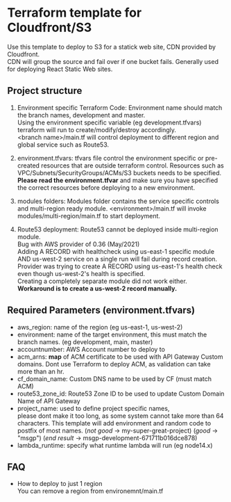 # Terraform template for Cloudfront/S3
Use this template to deploy to S3 for a statick web site, CDN provided by Cloudfront.  
CDN will group the source and fail over if one bucket fails.
Generally used for deploying React Static Web sites.

## Project structure
1. Environment specific Terraform Code:
   Environment name should match the branch names, development and master.  
   Using the environment specific variable (eg development.tfvars) 
   terraform will run to create/modify/destroy accordingly.  
   \<branch name\>/main.tf will control deployment to different region and global service such as Route53.
2. environment.tfvars: 
   tfvars file control the environment specific or pre-created resources that are outside terraform control.
   Resources such as VPC/Subnets/SecurityGroups/ACMs/S3 buckets needs to be specified.  
   **Please read the environment.tfvar** and 
   make sure you have specified the correct resources before deploying to a new environment.
3. modules folders:
   Modules folder contains the service specific controls and multi-region ready module. 
   \<environment\>/main.tf will invoke modules/multi-region/main.tf to start deployment.  
   
4. Route53 deployment:
   Route53 cannot be deployed inside multi-region module.   
   Bug with AWS provider of 0.36 (May/2021)  
   Adding A RECORD with healthcheck using us-east-1 specific module AND us-west-2 service
   on a single run will fail during record creation.  
   Provider was trying to create A RECORD using us-east-1's health check even though us-west-2's health is specified.  
   Creating a completely separate module did not work either.  
   **Workaround is to create a us-west-2 record manually.**
   
## Required Parameters (environment.tfvars)

* aws_region: name of the region (eg us-east-1, us-west-2)
* environment: name of the target environment, this must match the branch names. (eg development, main, master)
* accountnumber: AWS Account number to deploy to
* acm_arns: **map** of ACM certificate to be used with API Gateway Custom domains. Dont use Terraform to deploy ACM, as validation can take more than an hr.
* cf_domain_name: Custom DNS name to be used by CF (must match ACM)
* route53_zone_id: Route53 Zone ID to be used to update Custom Domain Name of API Gateway
* project_name: used to define project specific names,  
  please dont make it too long, as some system cannot take more than 64 characters. This template will add 
  environment and random code to postfix of most names.
  (*not good* -> my-super-great-project)
  (*good* -> "msgp")
  (*end result* -> msgp-development-671711b016dce878)
* lambda_runtime: specify what runtime lambda will run (eg node14.x)


## FAQ

* How to deploy to just 1 region  
  You can remove a region from environemnt/main.tf